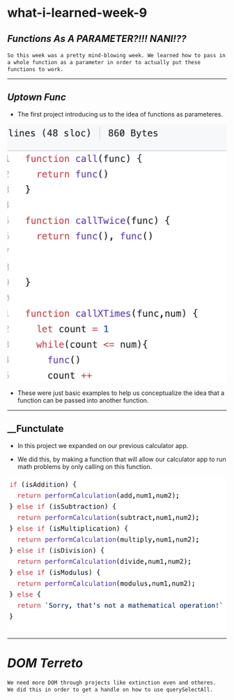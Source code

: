 # what-i-learned-week-9

## _Functions As A PARAMETER?!!! NANI!??_

    So this week was a pretty mind-blowing week. We learned how to pass in a whole function as a parameter in order to actually put these functions to work.

---

## _Uptown Func_
* The first project introducing us to the idea of functions as parameteres.

![alt-text](Screen&#32;Shot&#32;2019-11-03&#32;at&#32;8.06.47&#32;PM.png)

* These were just basic examples to help us conceptualize the idea that a function can be passed into another function.

---

## __Functulate 

* In this project we expanded on our previous calculator app.
  
* We did this, by making a function that will allow our calculator app to run math problems by only calling on this function.

![alt-text](Screen&#32;Shot&#32;2019-11-03&#32;at&#32;8.25.32&#32;PM.png)

---

# _DOM_ _Terreto_

    We need more DOM through projects like extinction even and otheres.
    We did this in order to get a handle on how to use querySelectAll.